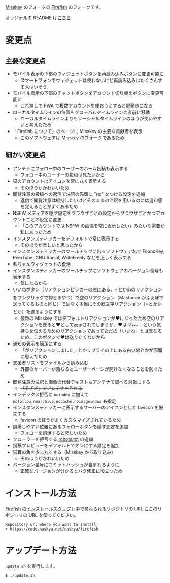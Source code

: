 [Misskey](https://misskey-hub.net/) のフォークの [Firefish](https://joinfirefish.org/) のフォークです。

オリジナルの README は[こちら](./README.original.md)

# 変更点

## 主要な変更点

- モバイル表示の下部のウィジェットボタンを再読み込みボタンに変更可能に
  - スマートフォンでウィジェットは使わないけど再読み込みはたくさんする人はいそう
- モバイル表示の下部のチャットボタンをアカウント切り替えボタンに変更可能に
  - これ無しで PWA で複数アカウントを使おうとすると腱鞘炎になる
- ローカルタイムラインの位置をグローバルタイムラインの直前に移動
  - ローカルタイムラインよりもソーシャルタイムラインのほうが使いやすいと考えたため
- 「Firefish について」のページに Misskey の主要な貢献者を表示
  - このソフトウェアは Misskey のフォークであるため

## 細かい変更点

- アンテナにフォロー中のユーザーのホーム投稿も表示する
  - フォロー中のユーザーの投稿は見たいから
- 猫のアカウントはアイコンを常に丸く表示する
  - そのほうがかわいいため
- 閲覧注意の投稿への返信で注釈の先頭に "re:" をつける設定を追加
  - 返信で閲覧注意は維持したいけどそのままの注釈を用いるのには違和感を覚えることがよくあるため
- NSFW メディアを隠す設定をブラウザごとの設定からブラウザごとかつアカウントごとの設定に変更
  - 「このアカウントでは NSFW の画像を常に表示したい」みたいな需要が私にあったため
- インスタンスティッカーをデフォルトで常に表示する
  - そのほうが楽しいと思ったから
- インスタンスティッカーのツールチップに出るソフトウェア名で FoundKey, PeerTube, GNU Social, WriteFreely などを正しく表示する
- 藍ちゃんウィジェットの復活
- インスタンスティッカーのツールチップにソフトウェアのバージョン番号も表示する
  - 気になるから
- いいねボタン（リアクションピッカーの左にある、⭐とか👍のリアクションをワンクリックで押せるやつ）で空のリアクション（Mastodon がふぁぼで送ってくるものと同じ）ではなく本当にその絵文字リアクション（⭐とか👍とか）を送るようにする
  - 最新の Misskey ではデフォルトリアクションが❤️になったため空のリアクションを送ると❤️として表示されてしまうが、❤️は ℒℴ𝓋ℯ... という気持ちを伝えるためのリアクションであってただの「いいね」とは異なるため、このボタンで❤️は送りたくないから
- 通知の表示を簡潔にする
  - 「がリアクションしました」とかリプライの上にある白い線とかが邪魔に思えたため
- 支援者リストをファイルから読み込む
  - 外部のサーバーが落ちるとユーザーページが開けなくなることを防ぐため
- 閲覧注意の注釈と画像の代替テキストもアンテナで調べる対象にする
  - ~~「そぎぎ」でアンテナを作れる~~
- インデックス拒否に `noindex` に加えて `nofollow,noarchive,nocache,noimageindex` も指定
- インスタンスティッカーに表示するサーバーのアイコンとして favicon を優先する
  - favicon のほうがよくカスタマイズされているため
- 誤爆しやすい位置にあるフォローボタンを隠す設定を追加
  - フォローを誤爆すると悲しいため
- クローラーを拒否する [robots.txt](./custom/assets/robots.txt) の追加
- 投稿プレビューをデフォルトでオンにする設定を追加
- 猫耳の角を少し丸くする（Misskey から取り込み）
  - そのほうがかわいいため
- バージョン番号にコミットハッシュが含まれるように
  - 正確なバージョンが分かるとバグ修正に役立つため

# インストール方法

[Firefish のインストールスクリプト](https://gitlab.prometheus.systems/firefish/ubuntu-bash-install)中で尋ねられるリポジトリの URL にこのリポジトリの URL を使ってください。

```
Repository url where you want to install:
> https://code.naskya.net/naskya/firefish
```

# アップデート方法

`update.sh` を実行します。

```sh
$ ./update.sh
```
